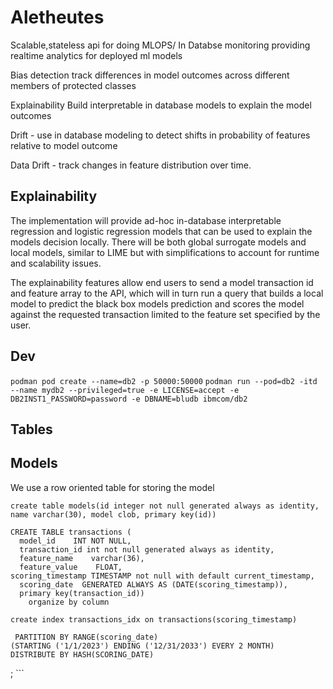 # Aletheutes

Scalable,stateless api for doing MLOPS/ In Databse monitoring providing realtime analytics for deployed ml models

Bias detection track differences in model outcomes across different members of protected classes

Explainability Build interpretable in database models to explain the model outcomes

Drift - use in database modeling to detect shifts in probability of features relative to model outcome

Data Drift - track changes in feature distribution over time. 

## Explainability 

The implementation will provide ad-hoc in-database interpretable regression and logistic regression models that can be used to explain the models decision locally. 
There will be both global surrogate models and local models, similar to LIME but with simplifications to account for runtime and scalability issues.

The explainability features allow end users to send a model transaction id and feature array to the API, which will in turn run a query that builds a local model to predict the black box models prediction and scores the model against the requested transaction limited to the feature set specified by the user. 

## Dev

```podman pod create --name=db2 -p 50000:50000```
```podman run --pod=db2 -itd --name mydb2 --privileged=true -e LICENSE=accept -e DB2INST1_PASSWORD=password -e DBNAME=bludb ibmcom/db2```


## Tables

## Models

We use a row oriented table  for storing the model 

```create table models(id integer not null generated always as identity, name varchar(30), model clob, primary key(id))```


```
CREATE TABLE transactions (
  model_id    INT NOT NULL,
  transaction_id int not null generated always as identity,
  feature_name    varchar(36),
  feature_value    FLOAT,
scoring_timestamp TIMESTAMP not null with default current_timestamp,
  scoring_date  GENERATED ALWAYS AS (DATE(scoring_timestamp)),
  primary key(transaction_id))
    organize by column
```

```
create index transactions_idx on transactions(scoring_timestamp)
```

     PARTITION BY RANGE(scoring_date)
    (STARTING ('1/1/2023') ENDING ('12/31/2033') EVERY 2 MONTH)
    DISTRIBUTE BY HASH(SCORING_DATE)
      
;
    ```